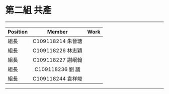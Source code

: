 # 第二組  共產
***
| Position     | Member             | Work     |
| :----------- | :---------------:| :---------- |
| 組長         | C109118214 朱晉瑭 |     |
| 組長         | C109118226 林志穎 |     |
| 組長         | C109118227 謝岷翰 |     |
| 組長         | C109118236 劉  議 |     |
| 組長         | C109118244 袁祥竣 |     |
***
